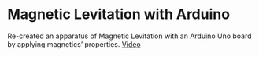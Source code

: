 # Magnetic Levitation with Arduino
Re-created an apparatus of Magnetic Levitation with an Arduino Uno board by applying magnetics’ properties.
<a target="_blank">[Video](https://www.youtube.com/watch?v=c5Mpk-SmmZc)</a>
